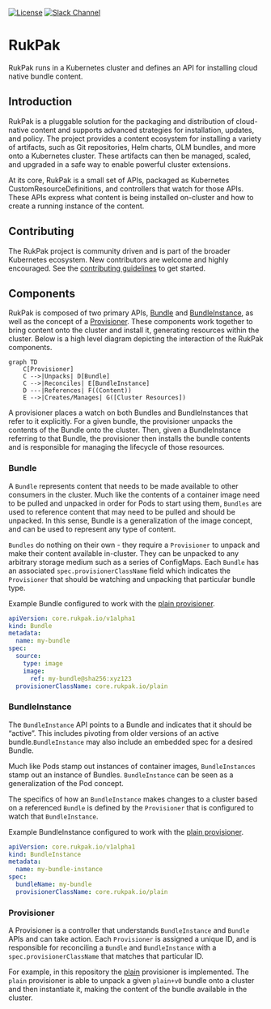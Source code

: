 [![License](http://img.shields.io/:license-apache-blue.svg)](http://www.apache.org/licenses/LICENSE-2.0.html)
[![Slack Channel](https://img.shields.io/badge/chat-4A154B?logo=slack&logoColor=white "Slack Channel")](https://kubernetes.slack.com/archives/C038B7MF75M)

# RukPak

RukPak runs in a Kubernetes cluster and defines an API for installing cloud native bundle content.

## Introduction

RukPak is a pluggable solution for the packaging and distribution of cloud-native content and supports advanced
strategies for installation, updates, and policy. The project provides a content ecosystem for installing a variety of
artifacts, such as Git repositories, Helm charts, OLM bundles, and more onto a Kubernetes cluster. These artifacts can
then be managed, scaled, and upgraded in a safe way to enable powerful cluster extensions.

At its core, RukPak is a small set of APIs, packaged as Kubernetes CustomResourceDefinitions, and controllers that watch
for those APIs. These APIs express what content is being installed on-cluster and how to create a running instance of
the content.

## Contributing

The RukPak project is community driven and is part of the broader Kubernetes ecosystem. New contributors are welcome and
highly encouraged. See the [contributing guidelines](CONTRIBUTING.md) to get started.

## Components

RukPak is composed of two primary APIs, [Bundle](#bundle) and [BundleInstance](#bundleInstance), as well as the concept
of a [Provisioner](#provisioner). These components work together to bring content onto the cluster and install it,
generating resources within the cluster. Below is a high level diagram depicting the interaction of the RukPak
components.

```mermaid
graph TD
    C[Provisioner]
    C -->|Unpacks| D[Bundle]
    C -->|Reconciles| E[BundleInstance]
    D ---|References| F((Content))
    E -->|Creates/Manages| G([Cluster Resources])
```

A provisioner places a watch on both Bundles and BundleInstances that refer to it explicitly. For a given bundle, the
provisioner unpacks the contents of the Bundle onto the cluster. Then, given a BundleInstance referring to that Bundle,
the provisioner then installs the bundle contents and is responsible for managing the lifecycle of those resources.

### Bundle

A `Bundle` represents content that needs to be made available to other consumers in the cluster. Much like the contents
of a container image need to be pulled and unpacked in order for Pods to start using them,
`Bundles` are used to reference content that may need to be pulled and should be unpacked. In this sense, Bundle is a
generalization of the image concept, and can be used to represent any type of content.

`Bundles` do nothing on their own - they require a `Provisioner` to unpack and make their content available in-cluster.
They can be unpacked to any arbitrary storage medium such as a series of ConfigMaps. Each `Bundle` has an
associated `spec.provisionerClassName` field which indicates the `Provisioner` that should be watching and unpacking
that particular bundle type.

Example Bundle configured to work with the [plain provisioner](internal/provisioner/plain/README.md).

```yaml
apiVersion: core.rukpak.io/v1alpha1
kind: Bundle
metadata:
  name: my-bundle
spec:
  source:
    type: image
    image:
      ref: my-bundle@sha256:xyz123
  provisionerClassName: core.rukpak.io/plain
```

### BundleInstance

The `BundleInstance` API points to a Bundle and indicates that it should be “active”. This includes pivoting from older
versions of an active bundle.`BundleInstance` may also include an embedded spec for a desired Bundle.

Much like Pods stamp out instances of container images, `BundleInstances` stamp out an instance of
Bundles. `BundleInstance` can be seen as a generalization of the Pod concept.

The specifics of how an `BundleInstance` makes changes to a cluster based on a referenced `Bundle` is defined by the
`Provisioner` that is configured to watch that `BundleInstance`.

Example BundleInstance configured to work with the [plain provisioner](internal/provisioner/plain/README.md).

```yaml
apiVersion: core.rukpak.io/v1alpha1
kind: BundleInstance
metadata:
  name: my-bundle-instance
spec:
  bundleName: my-bundle
  provisionerClassName: core.rukpak.io/plain
```

### Provisioner

A Provisioner is a controller that understands `BundleInstance` and `Bundle` APIs and can take action.
Each `Provisioner` is assigned a unique ID, and is responsible for reconciling a `Bundle` and `BundleInstance` with
a `spec.provisionerClassName` that matches that particular ID.

For example, in this repository the [plain](internal/provisioner/plain/README.md) provisioner is implemented.
The `plain` provisioner is able to unpack a given `plain+v0` bundle onto a cluster and then instantiate it, making
the content of the bundle available in the cluster.
